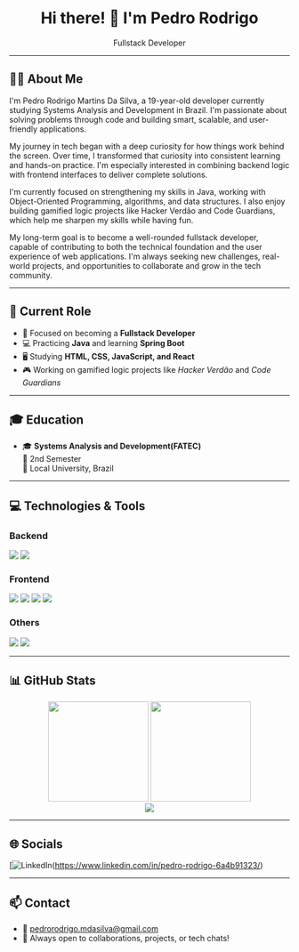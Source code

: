 <h1 align="center">Hi there! 👋 I'm Pedro Rodrigo</h1>
<p align="center">Fullstack Developer</p>

---

## 👨‍💻 About Me

I'm Pedro Rodrigo Martins Da Silva, a 19-year-old developer currently studying Systems Analysis and Development in Brazil.
I'm passionate about solving problems through code and building smart, scalable, and user-friendly applications.

My journey in tech began with a deep curiosity for how things work behind the screen. Over time, I transformed that curiosity into consistent learning and hands-on practice. I'm especially interested in combining backend logic with frontend interfaces to deliver complete solutions.

I'm currently focused on strengthening my skills in Java, working with Object-Oriented Programming, algorithms, and data structures. I also enjoy building gamified logic projects like Hacker Verdão and Code Guardians, which help me sharpen my skills while having fun.

My long-term goal is to become a well-rounded fullstack developer, capable of contributing to both the technical foundation and the user experience of web applications. I'm always seeking new challenges, real-world projects, and opportunities to collaborate and grow in the tech community.

---

## 🎯 Current Role

- 🧠 Focused on becoming a **Fullstack Developer**
- 💻 Practicing **Java** and learning **Spring Boot**
- 🖥️ Studying **HTML, CSS, JavaScript, and React**
- 🎮 Working on gamified logic projects like *Hacker Verdão* and *Code Guardians*

---

## 🎓 Education

- 🎓 **Systems Analysis and Development(FATEC)**  
  📍 2nd Semester  
  🏫 Local University, Brazil

---

## 💻 Technologies & Tools

### Backend
<p>
  <img src="https://img.shields.io/badge/Java-ED8B00?style=for-the-badge&logo=java&logoColor=white"/>
  <img src="https://img.shields.io/badge/Spring_Boot-6DB33F?style=for-the-badge&logo=spring-boot&logoColor=white"/>
</p>

### Frontend
<p>
  <img src="https://img.shields.io/badge/HTML5-E34F26?style=for-the-badge&logo=html5&logoColor=white"/>
  <img src="https://img.shields.io/badge/CSS3-1572B6?style=for-the-badge&logo=css3&logoColor=white"/>
  <img src="https://img.shields.io/badge/JavaScript-F7DF1E?style=for-the-badge&logo=javascript&logoColor=black"/>
  <img src="https://img.shields.io/badge/React-20232A?style=for-the-badge&logo=react&logoColor=61DAFB"/>
</p>

### Others
<p>
  <img src="https://img.shields.io/badge/Git-F05032?style=for-the-badge&logo=git&logoColor=white"/>
  <img src="https://img.shields.io/badge/GitHub-181717?style=for-the-badge&logo=github&logoColor=white"/>
</p>

---

## 📊 GitHub Stats

<div align="center">
  <img height="180em" src="https://github-readme-stats.vercel.app/api?username=pedrorodrigomartins&show_icons=true&theme=tokyonight&include_all_commits=true&count_private=true"/>
  <img height="180em" src="https://github-readme-stats.vercel.app/api/top-langs/?username=pedrorodrigomartins&layout=compact&langs_count=7&theme=tokyonight"/>
</div>

<div align="center">
  <img src="https://github-readme-streak-stats.herokuapp.com/?user=pedrorodrigomartins&theme=tokyonight&hide_border=false"/>
</div>

---

## 🌐 Socials

[![LinkedIn](https://img.shields.io/badge/LinkedIn-blue?style=for-the-badge&logo=linkedin&logoColor=white)(https://www.linkedin.com/in/pedro-rodrigo-6a4b91323/)  


---

## 📫 Contact

- 📧 pedrorodrigo.mdasilva@gmail.com
- 💬 Always open to collaborations, projects, or tech chats!
